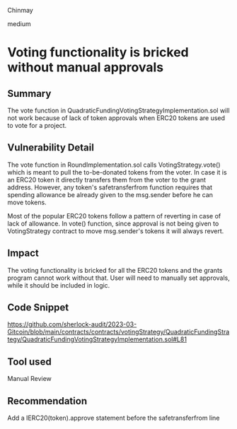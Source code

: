 Chinmay

medium

# Voting functionality is bricked without manual approvals

## Summary
The vote function in QuadraticFundingVotingStrategyImplementation.sol will not work because of lack of token approvals when ERC20 tokens are used to vote for a project. 

## Vulnerability Detail
The vote function in RoundImplementation.sol calls VotingStrategy.vote() which is meant to pull the to-be-donated tokens from the voter. In case it is an ERC20 token it directly transfers them from the voter to the grant address. However, any token's safetransferfrom function requires that spending allowance be already given to the msg.sender before he can move tokens. 

Most of the popular ERC20 tokens follow a pattern of reverting in case of lack of allowance. In vote() function, since approval is not being given to VotingStrategy contract to move msg.sender's tokens it will always revert. 

## Impact
The voting functionality is bricked for all the ERC20 tokens and the grants program cannot work without that. User will need to manually set approvals, while it should be included in logic.

## Code Snippet
https://github.com/sherlock-audit/2023-03-Gitcoin/blob/main/contracts/contracts/votingStrategy/QuadraticFundingStrategy/QuadraticFundingVotingStrategyImplementation.sol#L81

## Tool used

Manual Review

## Recommendation
Add a IERC20(token).approve statement before the safetransferfrom line